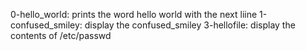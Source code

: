 0-hello_world: prints the word hello world with the next liine
1-confused_smiley: display the confused_smiley
3-hellofile: display the contents of /etc/passwd
